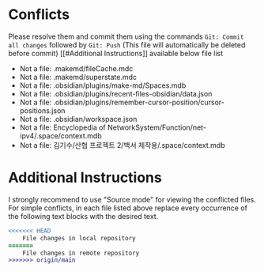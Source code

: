# Conflicts
Please resolve them and commit them using the commands `Git: Commit all changes` followed by `Git: Push`
(This file will automatically be deleted before commit)
[[#Additional Instructions]] available below file list

- Not a file: .makemd/fileCache.mdc
- Not a file: .makemd/superstate.mdc
- Not a file: .obsidian/plugins/make-md/Spaces.mdb
- Not a file: .obsidian/plugins/recent-files-obsidian/data.json
- Not a file: .obsidian/plugins/remember-cursor-position/cursor-positions.json
- Not a file: .obsidian/workspace.json
- Not a file: Encyclopedia of NetworkSystem/Function/net-ipv4/.space/context.mdb
- Not a file: 김기수/산협 프로젝트 2/백서 제작용/.space/context.mdb

# Additional Instructions
I strongly recommend to use "Source mode" for viewing the conflicted files. For simple conflicts, in each file listed above replace every occurrence of the following text blocks with the desired text.

```diff
<<<<<<< HEAD
    File changes in local repository
=======
    File changes in remote repository
>>>>>>> origin/main
```